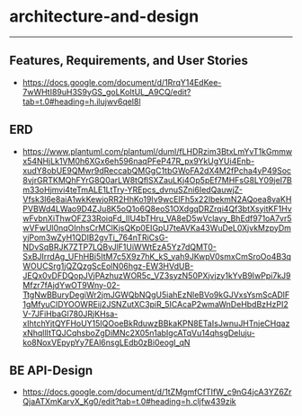 # architecture-and-design
---
## Features, Requirements, and User Stories
  - https://docs.google.com/document/d/1RrqY14EdKee-7wWHtI89uH3S9yGS_goLKoItUL_A9CQ/edit?tab=t.0#heading=h.ilujwv6qel8l
## ERD
  - https://www.plantuml.com/plantuml/duml/fLHDRzim3BtxLmYvT1kGmmwx54NHjLk1VM0h6XGx6eh596naqPFeP47R_px9YkUgYUi4Enb-xudY8obUE9QMwr9dReccabQMGgC1tbGWoFA2dX4M2fPcha4yP49Soc8vjrGRTKMQhFYrG8Q0arLW8tQflSXZauLKj4Op5pEf7MHFsG8LY09jeI7Bm33oHjmvi4teTmALE1LtTry-YREpcs_dvnuSZni6IedQauwjZ-Vfsk3l6e8aiA1wkKewjoRR2HhKo19Iv9wcEIFh5x22IbekmN2AQoea8vaKHPVBWd4LWao9D4ZJu8K5oQ1o6Q8eoS1OXdgqDRZrqi4Qf3btXsyitKF1HvwFvbnXiThwOFZ33RoiqFd_IIU4bTHru_VA8eD5wVclavy_BhEdf971oA7vr5wVFwUl0nqOInhsCrMClKjsQKp0EIGpU7teAVKa43WuDeL0XjvkMzpyDmyjPom3wZyH1QDIB2gvTi_764nTRiCsG-NDvSqBRJK7ZTP7LQBvJlF1UiWWtEzA5Yz7dQMT0-SxBJIrrdAg_UFhHBi5ItM7c5X9z7hK_kS_vah9JKwpV0smxCmSroOo4B3qWOUCSrg1jQZQzgScEolN06hgz-EW3HVdUB-JEQx0vDFDQopJVjPAzhuzWOR5c_VZ3syzN50PXjvjzy1kYvB9IwPpi7kJ9Mfzr7fAjdYwOT9Wny-02-TtgNwBBuryDegiWr2jmJGWQbNQgU5iahEzNleBVo9kGJVxsYsmScADlF1gMfyuCIDYOOWREij2JSNZutXC3piR_5ICAcaP2wmaWnDeHbdBzHzPI2V-7JFiHbaGl780JRjKHsa-xIhtchYjtQYFHoUY15IQOoeBkRduwzBBkaKPN8ETaIsJwnuJHTnjeCHqazxNhqllItTQJCqhsboZgDiMNc2X05n1abIgcATqVu14qhsgDeluju-ko8NoxVEpypYy7EAl6nsgLEdb0zBi0eogI_qN
## BE API-Design
  - https://docs.google.com/document/d/1tZMgmfCfTIfW_c9nG4jcA3YZ6ZrQjaATXmKarvX_Kg0/edit?tab=t.0#heading=h.cljfw439zik
